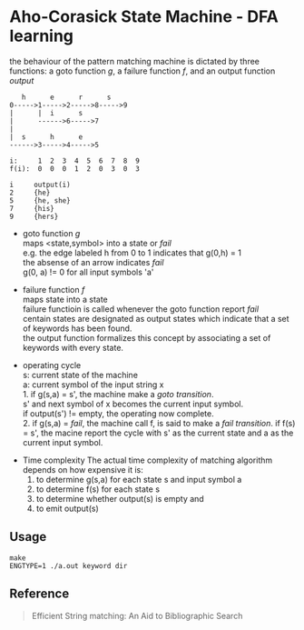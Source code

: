 Aho-Corasick State Machine - DFA learning
=========================================

the behaviour of the pattern matching machine is dictated by three functions: a goto function *g*, a failure function *f*, and an output function *output*


       h      e      r      s
    0----->1----->2----->8----->9
    |      |  i      s
    |      ------>6----->7
    |
    |  s      h      e
    ------>3----->4----->5

    i:     1  2  3  4  5  6  7  8  9
    f(i):  0  0  0  1  2  0  3  0  3

    i     output(i)
    2     {he}
    5     {he, she}
    7     {his}
    9     {hers}

* goto function *g*
</br>  maps <state,symbol> into a state or *fail*
</br>  e.g. the edge labeled h from 0 to 1 indicates that g(0,h) = 1
</br>  the absense of an arrow indicates *fail*
</br>  g(0, a) != 0 for all input symbols 'a'

* failure function *f*
</br>  maps state into a state
</br>  failure functioin is called whenever the goto function report *fail*
</br>  centain states are designated as output states which indicate that a set of keywords has been found.
</br>  the output function formalizes this concept by associating a set of keywords with every state.

+ operating cycle
</br>  s: current state of the machine
</br>  a: current symbol of the input string x
</br>  1. if g(s,a) = s', the machine make a _goto transition_.
</br>     s' and next symbol of x becomes the current input symbol.
</br>     if output(s') != empty, the operating now complete.
</br>  2. if g(s,a) = *fail*, the machine call f, is said to make a _fail transition_. if f(s) = s', the macine report the cycle with s' as the current state and a as the current input symbol.

* Time complexity
  The actual time complexity of matching algorithm depends on how expensive it is:
  1. to determine g(s,a) for each state s and input symbol a
  2. to determine f(s) for each state s
  3. to determine whether output(s) is empty and
  4. to emit output(s)

## Usage ##
``` shell
make
ENGTYPE=1 ./a.out keyword dir
```


## Reference

> Efficient String matching: An Aid to Bibliographic Search
